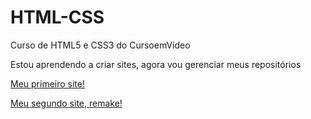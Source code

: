 # HTML-CSS
 Curso de HTML5 e CSS3 do CursoemVideo

 Estou aprendendo a criar sites, agora vou gerenciar meus repositórios

<a href="https://marcellobelem.github.io/HTML-CSS/Desafios\MÓDULO-2 DE 5\D-10 (Minha Versão)">Meu primeiro site!</a> 

<a href="https://marcellobelem.github.io/HTML-CSS/Desafios\MÓDULO-2 DE 5\D-010 (Versão Acompanhada)">Meu segundo site, remake!</a>
